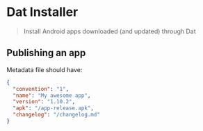 # Dat Installer

> Install Android apps downloaded (and updated) through Dat

## Publishing an app

Metadata file should have:

```json
{
  "convention": "1",
  "name": "My awesome app",
  "version": "1.10.2",
  "apk": "/app-release.apk",
  "changelog": "/changelog.md"
}
```
